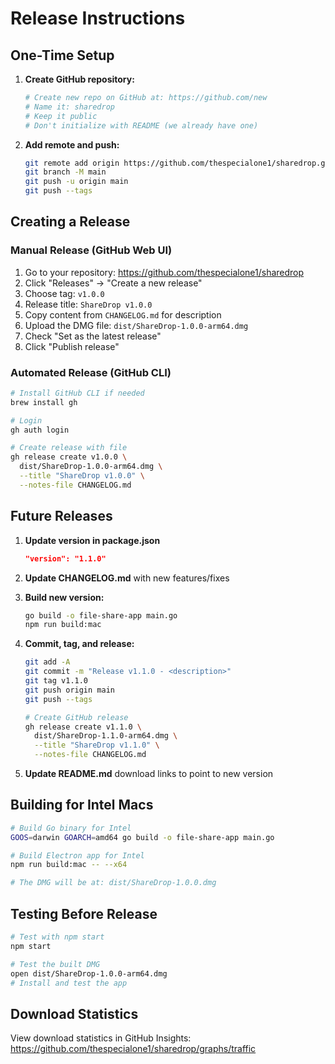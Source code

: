 # Release Instructions

## One-Time Setup

1. **Create GitHub repository:**
   ```bash
   # Create new repo on GitHub at: https://github.com/new
   # Name it: sharedrop
   # Keep it public
   # Don't initialize with README (we already have one)
   ```

2. **Add remote and push:**
   ```bash
   git remote add origin https://github.com/thespecialone1/sharedrop.git
   git branch -M main
   git push -u origin main
   git push --tags
   ```

## Creating a Release

### Manual Release (GitHub Web UI)

1. Go to your repository: https://github.com/thespecialone1/sharedrop
2. Click "Releases" → "Create a new release"
3. Choose tag: `v1.0.0`
4. Release title: `ShareDrop v1.0.0`
5. Copy content from `CHANGELOG.md` for description
6. Upload the DMG file: `dist/ShareDrop-1.0.0-arm64.dmg`
7. Check "Set as the latest release"
8. Click "Publish release"

### Automated Release (GitHub CLI)

```bash
# Install GitHub CLI if needed
brew install gh

# Login
gh auth login

# Create release with file
gh release create v1.0.0 \
  dist/ShareDrop-1.0.0-arm64.dmg \
  --title "ShareDrop v1.0.0" \
  --notes-file CHANGELOG.md
```

## Future Releases

1. **Update version in package.json**
   ```json
   "version": "1.1.0"
   ```

2. **Update CHANGELOG.md** with new features/fixes

3. **Build new version:**
   ```bash
   go build -o file-share-app main.go
   npm run build:mac
   ```

4. **Commit, tag, and release:**
   ```bash
   git add -A
   git commit -m "Release v1.1.0 - <description>"
   git tag v1.1.0
   git push origin main
   git push --tags
   
   # Create GitHub release
   gh release create v1.1.0 \
     dist/ShareDrop-1.1.0-arm64.dmg \
     --title "ShareDrop v1.1.0" \
     --notes-file CHANGELOG.md
   ```

5. **Update README.md** download links to point to new version

## Building for Intel Macs

```bash
# Build Go binary for Intel
GOOS=darwin GOARCH=amd64 go build -o file-share-app main.go

# Build Electron app for Intel
npm run build:mac -- --x64

# The DMG will be at: dist/ShareDrop-1.0.0.dmg
```

## Testing Before Release

```bash
# Test with npm start
npm start

# Test the built DMG
open dist/ShareDrop-1.0.0-arm64.dmg
# Install and test the app
```

## Download Statistics

View download statistics in GitHub Insights:
https://github.com/thespecialone1/sharedrop/graphs/traffic
